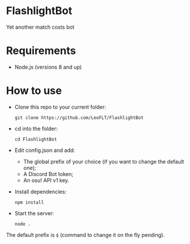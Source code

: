 # FlashlightBot
Yet another match costs bot

# Requirements
- Node.js (versions 8 and up)

# How to use
* Clone this repo to your current folder:

    `git clone https://github.com/LeoFLT/FlashlightBot`

* cd into the folder:

    `cd FlashlightBot`

* Edit config.json and add:
    * The global prefix of your choice (if you want to change the default one);
    * A Discord Bot token;
    * An osu! API v1 key.
    
* Install dependencies:

    `npm install`

* Start the server:

    `node .`

The default prefix is `$` (command to change it on the fly pending).
